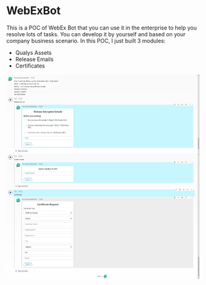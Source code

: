 # WebExBot
This is a POC of WebEx Bot that you can use it in the enterprise to help you resolve lots of tasks. You can develop it by yourself and based on your company business scenario.
In this POC, I just built 3 modules:
-  Qualys Assets 
-  Release Emails
-  Certificates
<img src="/screenshot.jpg">

